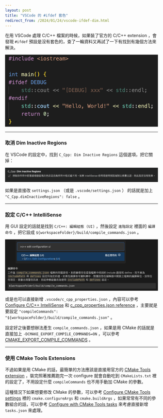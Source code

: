 ```yaml
---
layout: post
title: "VSCode 的 #ifdef 套色"
redirect_from: /2024/01/24/vscode-ifdef-dim.html
---
```


在用 VSCode 處理 C/C++ 檔案的時候，如果裝了官方的 C/C++ extension ，會發現 `#ifdef` 預設是沒有套色的，查了一輪資料又再試了一下有找到有幾個方法來解決。

![](/assets/images/2024-01-24/ifdef.png)

---

### 取消 Dim Inactive Regions

在 VSCode 的設定中，找到 `C_Cpp: Dim Inactive Regions` 這個選項，把它關掉：

![Dim Inactive Regions](/assets/images/2024-01-24/dim-inactive-regions.png)

如果是直接改 `settings.json` （或是 `.vscode/settings.json` ） 的話就是加上 `"C_Cpp.dimInactiveRegions": false` 。

---

### 設定 C/C++ IntelliSense

用 GUI 設定的話就是找到 `C/C++: 編輯組態 (UI)` ，然後設定 `進階設定` 裡面的 `編譯命令` ，把它設成 `${workspaceFolder}/build/compile_commands.json` 。

![C/C++ IntelliSense](/assets/images/2024-01-24/c-cpp-edit-ui.png)

或是也可以直接新增 `.vscode/c_cpp_properties.json` ，內容可以參考 [Configure C/C++ IntelliSense](https://code.visualstudio.com/docs/cpp/configure-intellisense) 和 [c_cpp_properties.json reference](https://code.visualstudio.com/docs/cpp/c-cpp-properties-schema-reference) ，主要就是要設定 `"compileCommands": "${workspaceFolder}/build/compile_commands.json"` 。

設定好之後要想辦法產生 `compile_commands.json` ，如果是用 CMake 的話就是直接加上 `-DCMAKE_EXPORT_COMPILE_COMMANDS=ON` ，可以參考 [CMAKE_EXPORT_COMPILE_COMMANDS](https://cmake.org/cmake/help/latest/variable/CMAKE_EXPORT_COMPILE_COMMANDS.html) 。

---

### 使用 CMake Tools Extensions

不過如果是用 CMake 的話，最簡單的方法應該是直接用官方的 [CMake Tools extension](https://marketplace.visualstudio.com/items?itemName=ms-vscode.cmake-tools) ，裝完照著推薦跑完一次 configure 就會自動吃到 `CMakeLists.txt` 裡的設定了，不用設定什麼 `compileCommands` 也不用手動加 CMake 的參數。

這種情況下如果想要修改 CMake 的參數，可以參考 [Configure CMake Tools settings](https://github.com/microsoft/vscode-cmake-tools/blob/main/docs/cmake-settings.md) 裡的 `cmake.configureArgs` 和 `cmake.buildArgs` ，如果常常有不同的參數組合的話，可以參考 [Configure with CMake Tools tasks](https://github.com/microsoft/vscode-cmake-tools/blob/main/docs/tasks.md) 來考慮直接新增 `tasks.json` 來處理。
